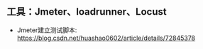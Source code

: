 ## 工具：Jmeter、loadrunner、Locust  
* Jmeter建立测试脚本: https://blog.csdn.net/huashao0602/article/details/72845378
